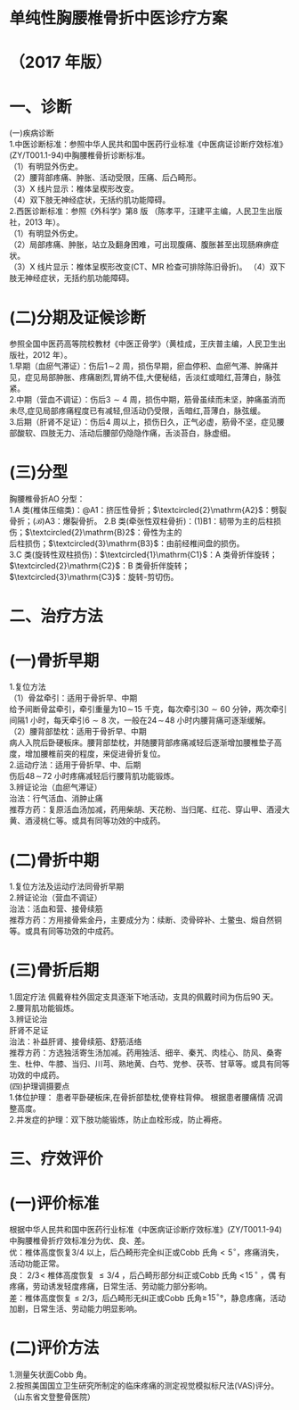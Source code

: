 # 单纯性胸腰椎骨折中医诊疗方案  
# （2017 年版）  
# 一、诊断  
(一)疾病诊断  
1.中医诊断标准：参照中华人民共和国中医药行业标准《中医病证诊断疗效标准》(ZY/T001.1-94)中胸腰椎骨折诊断标准。  
（1）有明显外伤史。  
（2）腰背部疼痛、肿胀、活动受限，压痛、后凸畸形。  
（3）X 线片显示：椎体呈楔形改变。  
（4）双下肢无神经症状，无括约肌功能障碍。  
2.西医诊断标准：参照《外科学》第8 版 （陈孝平，汪建平主编，人民卫生出版社，2013 年）。  
（1）有明显外伤史。  
（2）局部疼痛、肿胀，站立及翻身困难，可出现腹痛、腹胀甚至出现肠麻痹症状。  
（3）X 线片显示：椎体呈楔形改变(CT、MR 检查可排除陈旧骨折)。 （4）双下肢无神经症状，无括约肌功能障碍。  
# (二)分期及证候诊断  
参照全国中医药高等院校教材《中医正骨学》（黄桂成，王庆普主编，人民卫生出版社，2012 年）。  
1.早期（血瘀气滞证）：伤后$1\!\sim\!2$ 周，损伤早期，瘀血停积、血瘀气滞、肿痛并见，症见局部肿胀、疼痛剧烈,胃纳不佳,大便秘结，舌淡红或暗红,苔薄白，脉弦紧。  
2.中期（营血不调证）：伤后$3{\sim}4$ 周，损伤中期，筋骨虽续而未坚，肿痛虽消而未尽,症见局部疼痛程度已有减轻,但活动仍受限，舌暗红,苔薄白，脉弦缓。  
3.后期（肝肾不足证）：伤后4 周以上，损伤日久，正气必虚，筋骨不坚，症见腰部酸软、四肢无力、活动后腰部仍隐隐作痛，舌淡苔白，脉虚细。  
# (三)分型  
胸腰椎骨折AO 分型：  
1.A 类(椎体压缩类)：$\mathrm{@}\mathrm{A}1$：挤压性骨折；$\textcircled{2}\mathrm{A2}$：劈裂骨折；$(\mathcal{B})\mathrm{A}3$：爆裂骨折。 2.B 类(牵张性双柱骨折)：$\mathrm{(1)B1}$：韧带为主的后柱损伤；$\textcircled{2}\mathrm{B}2$：骨性为主的  
后柱损伤；$\textcircled{3}\mathrm{B3}$：由前经椎间盘的损伤。  
3.C 类(旋转性双柱损伤)：$\textcircled{1}\mathrm{C1}$：A 类骨折伴旋转；$\textcircled{2}\mathrm{C2}$：B 类骨折伴旋转；$\textcircled{3}\mathrm{C3}$：旋转-剪切伤。  
# 二、治疗方法  
# (一)骨折早期  
1.复位方法  
（1）骨盆牵引：适用于骨折早、中期  
给予间断骨盆牵引，牵引重量为$10\!\sim\!15$ 千克，每次牵引$30{\sim}60$ 分钟，两次牵引间隔1 小时，每天牵引$6{\sim}8$ 次，一般在$24\!\sim\!48$ 小时内腰背痛可逐渐缓解。  
（2）腰背部垫枕：适用于骨折早、中期  
病人入院后卧硬板床。腰背部垫枕，并随腰背部疼痛减轻后逐渐增加腰椎垫子高度，增加腰椎前突的程度，来促进骨折复位。  
2.运动疗法：适用于骨折早、中、后期  
伤后$48\!\sim\!72$ 小时疼痛减轻后行腰背肌功能锻炼。  
3.辨证论治（血瘀气滞证）  
治法：行气活血、消肿止痛  
推荐方药：复原活血汤加减，药用柴胡、天花粉、当归尾、红花、穿山甲、酒浸大黄、酒浸桃仁等。或具有同等功效的中成药。  
# (二)骨折中期  
1.复位方法及运动疗法同骨折早期  
2.辨证论治（营血不调证）  
治法：活血和营、接骨续筋  
推荐方药：方用接骨紫金丹，主要成分为：续断、烫骨碎补、土鳖虫、煅自然铜等。或具有同等功效的中成药。  
# (三)骨折后期  
1.固定疗法 佩戴脊柱外固定支具逐渐下地活动，支具的佩戴时间为伤后90 天。  
2.腰背肌功能锻炼。  
3.辨证论治  
肝肾不足证  
治法：补益肝肾、接骨续筋、舒筋活络  
推荐方药：方选独活寄生汤加减。药用独活、细辛、秦艽、肉桂心、防风、桑寄生、杜仲、牛膝、当归、川芎、熟地黄、白芍、党参、茯苓、甘草等。或具有同等功效的中成药。  
(四)护理调摄要点  
1.体位护理： 患者平卧硬板床,在骨折部垫枕,使脊柱背伸。 根据患者腰痛情 况调整高度。  
2.并发症的护理：双下肢功能锻炼，防止血栓形成，防止褥疮。  
# 三、疗效评价  
# (一)评价标准  
根据中华人民共和国中医药行业标准《中医病证诊断疗效标准》(ZY/T001.1-94)中胸腰椎骨折疗效标准分为优、良、差。  
优：椎体高度恢复3/4 以上，后凸畸形完全纠正或Cobb 氏角${<}5^{\circ}$，疼痛消失，活动功能正常。  
良： $2/3\!<$ 椎体高度恢复 ${\leqslant}3/4$ ，后凸畸形部分纠正或Cobb 氏角 $<\!15^{\,\circ}$ ，偶 有疼痛，劳动诱发轻度疼痛，日常生活、劳动能力部分影响。  
差：椎体高度恢复${\leqslant}2/3$，后凸畸形无纠正或Cobb 氏角$\geqslant\!15^{\circ}$°，静息疼痛，活动加剧，日常生活、劳动能力明显影响。  
# (二)评价方法  
1.测量矢状面Cobb 角。  
2.按照美国国立卫生研究所制定的临床疼痛的测定视觉模拟标尺法(VAS)评分。  
（山东省文登整骨医院）  